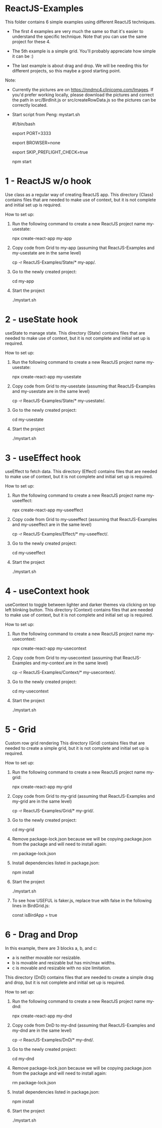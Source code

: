 # ReactJS-Examples

This folder contains 6 simple examples using different ReactJS techniques.

- The first 4 examples are very much the same so that it's easier to understand the specific technique. Note that you can use the same project for these 4.

- The 5th example is a simple grid. You'll probably appreciate how simple it can be :)

- The last example is about drag and drop. We will be needing this for different projects, so this maybe a good starting point.

Note: 
- Currently the pictures are on https://nndmc4.clinicomp.com/Images. If you'd prefer working locally, please download the pictures and correct the path in src/BirdInit.js or src/createRowData.js so the pictures can be correctly located.

- Start script from Peng: mystart.sh
   
   #!/bin/bash

   export PORT=3333
   
   export BROWSER=none
   
   export SKIP_PREFLIGHT_CHECK=true

   npm start


# 1 - ReactJS w/o hook
Use class as a regular way of creating ReactJS app.
This directory (Class) contains files that are needed to make use of context, but it is not complete and initial set up is required.

How to set up:
1) Run the following command to create a new ReactJS project name my-usestate:

   npx create-react-app my-app

2) Copy code from Grid to my-app (assuming that ReactJS-Examples and my-usestate are in the same level)

   cp -r ReactJS-Examples/State/* my-app/.
   
3) Go to the newly created project:

   cd my-app

4) Start the project

   ./mystart.sh
   

# 2 - useState hook
useState to manage state.
This directory (State) contains files that are needed to make use of context, but it is not complete and initial set up is required.

How to set up:
1) Run the following command to create a new ReactJS project name my-usestate:

   npx create-react-app my-usestate

2) Copy code from Grid to my-usestate (assuming that ReactJS-Examples and my-usestate are in the same level)

   cp -r ReactJS-Examples/State/* my-usestate/.
   
3) Go to the newly created project:

   cd my-usestate

4) Start the project

   ./mystart.sh
   
   
# 3 - useEffect hook
useEffect to fetch data.
This directory (Effect) contains files that are needed to make use of context, but it is not complete and initial set up is required.

How to set up:
1) Run the following command to create a new ReactJS project name my-useeffect:

   npx create-react-app my-useeffect

2) Copy code from Grid to my-useeffect (assuming that ReactJS-Examples and my-useeffect are in the same level)

   cp -r ReactJS-Examples/Effect/* my-useeffect/.
   
3) Go to the newly created project:

   cd my-useeffect

4) Start the project

   ./mystart.sh

# 4 - useContext hook
useContext to toggle between lighter and darker themes via clicking on top left blinking button. 
This directory (Context) contains files that are needed to make use of context, but it is not complete and initial set up is required.

How to set up:
1) Run the following command to create a new ReactJS project name my-usecontext:

   npx create-react-app my-usecontext

2) Copy code from Grid to my-usecontext (assuming that ReactJS-Examples and my-context are in the same level)

   cp -r ReactJS-Examples/Context/* my-usecontext/.
   
3) Go to the newly created project:

   cd my-usecontext

4) Start the project

   ./mystart.sh
   
   
# 5 - Grid
Custom row grid rendering
This directory (Grid) contains files that are needed to create a simple grid, but it is not complete and initial set up is required.

How to set up:
1) Run the following command to create a new ReactJS project name my-grid:

   npx create-react-app my-grid

2) Copy code from Grid to my-grid (assuming that ReactJS-Examples and my-grid are in the same level)

   cp -r ReactJS-Examples/Grid/* my-grid/.
   
3) Go to the newly created project:

   cd my-grid

4) Remove package-lock.json because we will be copying package.json from the package and will need to install again:

   rm package-lock.json
   
5) Install dependencies listed in package.json:

   npm install
   
6) Start the project

   ./mystart.sh
   
7) To see how USEFUL is faker.js, replace true with false in the following lines in BirdGrid.js:

   const isBirdApp = true

   
# 6 - Drag and Drop
In this example, there are 3 blocks a, b, and c:
- a is neither movable nor resizable. 
- b is movable and resizable but has min/max widths. 
- c is movable and resizable with no size limitation.

This directory (DnD) contains files that are needed to create a simple drag and drop, but it is not complete and initial set up is required.

How to set up:
1) Run the following command to create a new ReactJS project name my-dnd:

   npx create-react-app my-dnd

2) Copy code from DnD to my-dnd (assuming that ReactJS-Examples and my-dnd are in the same level)

   cp -r ReactJS-Examples/DnD/* my-dnd/.
   
3) Go to the newly created project:

   cd my-dnd
   
4) Remove package-lock.json because we will be copying package.json from the package and will need to install again:

   rm package-lock.json
   
5) Install dependencies listed in package.json:

   npm install
   
6) Start the project

   ./mystart.sh
